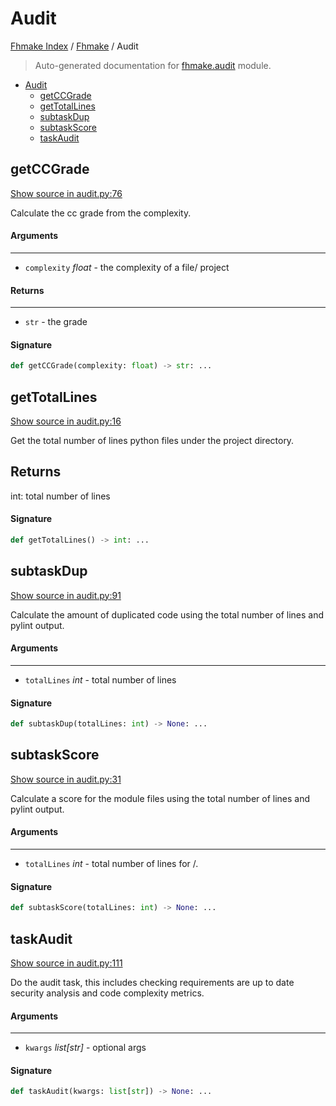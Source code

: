 # Audit

[Fhmake Index](../README.md#fhmake-index) / [Fhmake](./index.md#fhmake) / Audit

> Auto-generated documentation for [fhmake.audit](../../../fhmake/audit.py) module.

- [Audit](#audit)
  - [getCCGrade](#getccgrade)
  - [getTotalLines](#gettotallines)
  - [subtaskDup](#subtaskdup)
  - [subtaskScore](#subtaskscore)
  - [taskAudit](#taskaudit)

## getCCGrade

[Show source in audit.py:76](../../../fhmake/audit.py#L76)

Calculate the cc grade from the complexity.

#### Arguments

----
 - `complexity` *float* - the complexity of a file/ project

#### Returns

-------
 - `str` - the grade

#### Signature

```python
def getCCGrade(complexity: float) -> str: ...
```



## getTotalLines

[Show source in audit.py:16](../../../fhmake/audit.py#L16)

Get the total number of lines python files under the project directory.

Returns
-------
 int: total number of lines

#### Signature

```python
def getTotalLines() -> int: ...
```



## subtaskDup

[Show source in audit.py:91](../../../fhmake/audit.py#L91)

Calculate the amount of duplicated code using the total number
of lines and pylint output.

#### Arguments

----
 - `totalLines` *int* - total number of lines

#### Signature

```python
def subtaskDup(totalLines: int) -> None: ...
```



## subtaskScore

[Show source in audit.py:31](../../../fhmake/audit.py#L31)

Calculate a score for the module files using the total
number of lines and pylint output.

#### Arguments

----
 - `totalLines` *int* - total number of lines for /.

#### Signature

```python
def subtaskScore(totalLines: int) -> None: ...
```



## taskAudit

[Show source in audit.py:111](../../../fhmake/audit.py#L111)

Do the audit task, this includes checking requirements are up to date
security analysis and code complexity metrics.

#### Arguments

----
 - `kwargs` *list[str]* - optional args

#### Signature

```python
def taskAudit(kwargs: list[str]) -> None: ...
```